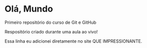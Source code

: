 # Olá, Mundo 
 Primeiro repositório do curso de Git e GitHub

 Respositório criado durante uma aula ao vivo!

Essa linha eu adicionei diretamente no site QUE IMPRESSIONANTE. 
